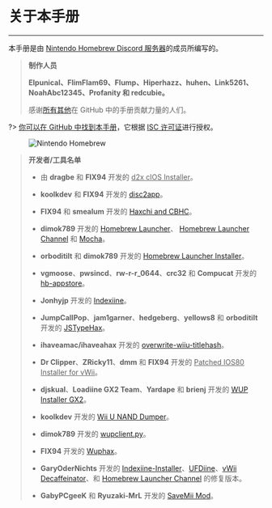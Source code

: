 # 关于本手册
---
本手册是由 [Nintendo Homebrew Discord 服务器](https://discord.gg/C29hYvh)的成员所编写的。

> **制作人员**
> 
> **Elpunical、FlimFlam69、Flump、Hiperhazz、huhen、Link5261、NoahAbc12345、Profanity 和 redcubie。**
> 
> 感谢[所有其他](https://github.com/hacks-guide/Guide-WiiU/graphs/contributors)在 GitHub 中的手册贡献力量的人们。

?> [你可以在 GitHub 中找到本手册](https://github.com/hacks-guide/Guide-WiiU)，它根据 [ISC 许可证](https://github.com/hacks-guide/Guide-WiiU/blob/master/LICENSE.md)进行授权。

<figure class="thumbnails">
    <img src="docs/assets/img/nh.jpg" alt="Nintendo Homebrew" title="Nintendo Homebrew">
</figure>

>
> **开发者/工具名单**
> 
> - 由 **dragbe** 和 **FIX94** 开发的 <u>d2x cIOS Installer</u>。
> 
> - **koolkdev** 和 **FIX94** 开发的 [disc2app](https://github.com/koolkdev/disc2app)。
> 
> - **FIX94** 和 **smealum** 开发的 [Haxchi and CBHC](https://github.com/FIX94/haxchi)。
> 
> - **dimok789** 开发的 [Homebrew Launcher](https://github.com/dimok789/homebrew_launcher)、 [Homebrew Launcher Channel](https://github.com/dimok789/homebrew_launcher) 和 [Mocha](https://github.com/dimok789/mocha)。
> 
> - **orboditilt** 和 **dimok789** 开发的 [Homebrew Launcher Installer](https://github.com/wiiu-env/homebrew_launcher_installer)。
> 
> - **vgmoose**、**pwsincd**、**rw-r-r_0644**、**crc32** 和 **Compucat** 开发的 [hb-appstore](https://github.com/vgmoose/hb-appstore)。
> 
> - **Jonhyjp** 开发的 [Indexiine](https://gbatemp.net/threads/indexiine-load-cfw-during-boot-and-offline-without-a-vc-ds-title.553681/)。
> 
> - **JumpCallPop**、**jam1garner**、**hedgeberg**、**yellows8** 和 **orboditilt** 开发的 [JSTypeHax](https://github.com/wiiu-env/JsTypeHax)。
> 
> - **ihaveamac/ihaveahax** 开发的 [overwrite-wiiu-titlehash](https://github.com/ihaveamac/overwrite-wiiu-titlehash)。
> 
> - **Dr Clipper**、**ZRicky11**、**dmm** 和 **FIX94** 开发的 <u>Patched IOS80 Installer for vWii</u>。
> 
> - **djskual**、**Loadiine GX2 Team**、**Yardape** 和 **brienj** 开发的 [WUP Installer GX2](https://sourceforge.net/projects/wup-installer-gx2/)。
> 
> - **koolkdev** 开发的 [Wii U NAND Dumper](https://github.com/koolkdev/wiiu-nanddumper)。
> 
> - **dimok789** 开发的 [wupclient.py](https://github.com/dimok789/mocha/blob/master/ios_mcp/wupclient.py)。
> 
> - **FIX94** 开发的 [Wuphax](https://github.com/FIX94/wuphax)。
> 
> - **GaryOderNichts** 开发的 [Indexiine-Installer](https://github.com/GaryOderNichts/indexiine-installer)、[UFDiine](https://github.com/GaryOderNichts/UFDiine)、[vWii Decaffeinator](https://github.com/GaryOderNichts/vWii-Decaffeinator)、和 [Homebrew Launcher Channel](https://github.com/GaryOderNichts/homebrew_launcher/) 的修复版本。
> 
> - **GabyPCgeeK** 和 **Ryuzaki-MrL** 开发的 [SaveMii Mod](https://github.com/GabyPCgeeK/savemii)。